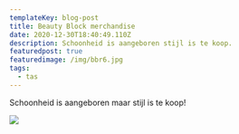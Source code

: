 ```yaml
---
templateKey: blog-post
title: Beauty Block merchandise
date: 2020-12-30T18:40:49.110Z
description: Schoonheid is aangeboren stijl is te koop.
featuredpost: true
featuredimage: /img/bbr6.jpg
tags:
  - tas
---
```

Schoonheid is aangeboren maar stijl is te koop!

![](/img/bbr6.jpg)